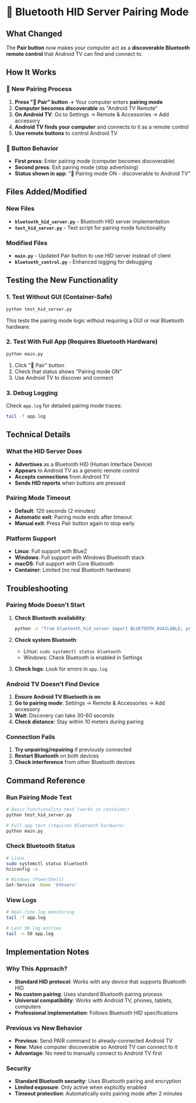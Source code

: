 # 🔗 Bluetooth HID Server Pairing Mode

## What Changed
The **Pair button** now makes your computer act as a **discoverable Bluetooth remote control** that Android TV can find and connect to.

## How It Works

### 🎯 **New Pairing Process**
1. **Press "🔗 Pair" button** → Your computer enters **pairing mode**
2. **Computer becomes discoverable** as "Android TV Remote" 
3. **On Android TV**: Go to Settings → Remote & Accessories → Add accessory
4. **Android TV finds your computer** and connects to it as a remote control
5. **Use remote buttons** to control Android TV

### 🔄 **Button Behavior**
- **First press**: Enter pairing mode (computer becomes discoverable)
- **Second press**: Exit pairing mode (stop advertising)
- **Status shown in app**: "🔵 Pairing mode ON - discoverable to Android TV"

## Files Added/Modified

### New Files
- **`bluetooth_hid_server.py`** - Bluetooth HID server implementation
- **`test_hid_server.py`** - Test script for pairing mode functionality

### Modified Files
- **`main.py`** - Updated Pair button to use HID server instead of client
- **`bluetooth_control.py`** - Enhanced logging for debugging

## Testing the New Functionality

### 1. Test Without GUI (Container-Safe)
```bash
python test_hid_server.py
```
This tests the pairing mode logic without requiring a GUI or real Bluetooth hardware.

### 2. Test With Full App (Requires Bluetooth Hardware)
```bash
python main.py
```
1. Click "🔗 Pair" button
2. Check that status shows "Pairing mode ON"
3. Use Android TV to discover and connect

### 3. Debug Logging
Check `app.log` for detailed pairing mode traces:
```bash
tail -f app.log
```

## Technical Details

### What the HID Server Does
- **Advertises** as a Bluetooth HID (Human Interface Device)
- **Appears** to Android TV as a generic remote control
- **Accepts connections** from Android TV
- **Sends HID reports** when buttons are pressed

### Pairing Mode Timeout
- **Default**: 120 seconds (2 minutes)
- **Automatic exit**: Pairing mode ends after timeout
- **Manual exit**: Press Pair button again to stop early

### Platform Support
- **Linux**: Full support with BlueZ
- **Windows**: Full support with Windows Bluetooth stack  
- **macOS**: Full support with Core Bluetooth
- **Container**: Limited (no real Bluetooth hardware)

## Troubleshooting

### Pairing Mode Doesn't Start
1. **Check Bluetooth availability**:
   ```bash
   python -c "from bluetooth_hid_server import BLUETOOTH_AVAILABLE; print(f'Available: {BLUETOOTH_AVAILABLE}')"
   ```

2. **Check system Bluetooth**:
   - Linux: `sudo systemctl status bluetooth`
   - Windows: Check Bluetooth is enabled in Settings

3. **Check logs**: Look for errors in `app.log`

### Android TV Doesn't Find Device
1. **Ensure Android TV Bluetooth is on**
2. **Go to pairing mode**: Settings → Remote & Accessories → Add accessory
3. **Wait**: Discovery can take 30-60 seconds
4. **Check distance**: Stay within 10 meters during pairing

### Connection Fails
1. **Try unpairing/repairing** if previously connected
2. **Restart Bluetooth** on both devices
3. **Check interference** from other Bluetooth devices

## Command Reference

### Run Pairing Mode Test
```bash
# Basic functionality test (works in container)
python test_hid_server.py

# Full app test (requires Bluetooth hardware)  
python main.py
```

### Check Bluetooth Status
```bash
# Linux
sudo systemctl status bluetooth
hciconfig -a

# Windows (PowerShell)
Get-Service -Name 'bthserv'
```

### View Logs
```bash
# Real-time log monitoring
tail -f app.log

# Last 50 log entries
tail -n 50 app.log
```

## Implementation Notes

### Why This Approach?
- **Standard HID protocol**: Works with any device that supports Bluetooth HID
- **No custom pairing**: Uses standard Bluetooth pairing process
- **Universal compatibility**: Works with Android TV, phones, tablets, computers
- **Professional implementation**: Follows Bluetooth HID specifications

### Previous vs New Behavior
- **Previous**: Send PAIR command to already-connected Android TV
- **New**: Make computer discoverable so Android TV can connect to it
- **Advantage**: No need to manually connect to Android TV first

### Security
- **Standard Bluetooth security**: Uses Bluetooth pairing and encryption
- **Limited exposure**: Only active when explicitly enabled
- **Timeout protection**: Automatically exits pairing mode after 2 minutes